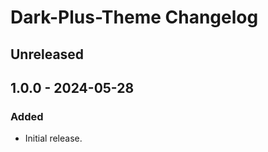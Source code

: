<!-- Keep a Changelog guide -> https://keepachangelog.com -->

# Dark-Plus-Theme Changelog

## Unreleased

## 1.0.0 - 2024-05-28

### Added

- Initial release.